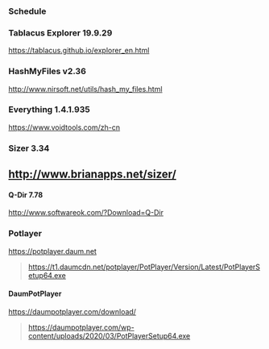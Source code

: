 ### Schedule

### Tablacus Explorer 19.9.29
https://tablacus.github.io/explorer_en.html
### HashMyFiles v2.36
http://www.nirsoft.net/utils/hash_my_files.html
### Everything 1.4.1.935
https://www.voidtools.com/zh-cn
### Sizer 3.34
http://www.brianapps.net/sizer/
---
#### Q-Dir 7.78
http://www.softwareok.com/?Download=Q-Dir

### Potlayer
https://potplayer.daum.net
>https://t1.daumcdn.net/potplayer/PotPlayer/Version/Latest/PotPlayerSetup64.exe

#### DaumPotPlayer
https://daumpotplayer.com/download/
>https://daumpotplayer.com/wp-content/uploads/2020/03/PotPlayerSetup64.exe
